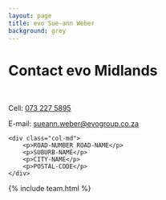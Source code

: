 ```yaml
---
layout: page
title: evo Sue-ann Weber
background: grey
---
```

<div class="col-lg-12 text-center">
	<h1 class="section-heading text-uppercase">Contact evo Midlands</h1>
</div>

<br>

<div class="container contact-us">
  <div class="row">

  <div class="col-md">
		<!-- <p>Tel: <a href="tel:+27210232228"> 079 485 5355</a></p> -->
		<p>Cell: <a href="tel:+27732275895">073 227 5895</a></p>
		<p>E-mail: <a href="mailto:sueann.weber@evogroup.co.za?subject=Mail from our Website">sueann.weber@evogroup.co.za</a></p>
    </div>

    <div class="col-md">
		<p>ROAD-NUMBER ROAD-NAME</p>
		<p>SUBURB-NAME</p>
		<p>CITY-NAME</p>
		<p>POSTAL-CODE</p>
    </div>
    
  </div>
</div>

{% include team.html %}

<br>

